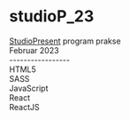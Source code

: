 # studioP_23
<a href="https://www.studiopresent.com/">StudioPresent</a> program prakse <br>
Februar 2023 <br>
----------------- <br>
HTML5 <br>
SASS <br>
JavaScript <br>
React <br>
ReactJS <br>

